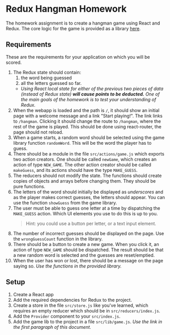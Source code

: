 # Redux Hangman Homework
The homework assignment is to create a hangman game using React and Redux. The core logic for the game is provided as a library [here](https://gist.github.com/arienkock/d18ec2cb1246c6602651aa549c90f70b).

## Requirements
These are the requirements for your application on which you will be scored.

1. The Redux state should contain:
    1. the word being guessed
    1. all the letters guessed so far.
    - _Using React _local state_ for either of the previous two pieces of data (instead of Redux state) **will cause points to be deducted.** One of the main goals of the homework is to test your understanding of Redux._
1. When the webapp is loaded and the path is `/`, it should show an initial page with a welcome message and a link "Start playing!". The link links to `/hangman`. Clicking it should change the route to `/hangman`, where the rest of the game is played. This should be done using react-router, the page should not reload.
1. When a game starts, a random word should be selected using the game library function `randomWord`. This will be the word the player has to guess.
1. There should be a module in the file `src/actions/game.js` which exports two action creators. One should be called `newGame`, which creates an action of type `NEW_GAME`. The other action creator should be called `makeGuess`, and its actions should have the type `MAKE_GUESS`.
1. The reducers should not modify the state. The functions should create copies of objects and arrays before changing them. They should be pure functions.
1. The letters of the word should initially be displayed as _underscores_ and as the player makes correct guesses, the letters should appear. You can use the function `showGuess` from the game library.
1. The user must be able to guess one letter at a time by dispatching the `MAKE_GUESS` action. Which UI elements you use to do this is up to you.
    > Hint: you could use a button per letter, or a text input element.
1. The number of incorrect guesses should be displayed on the page. Use the `wrongGuessCount` function in the library.
1. There should be a button to create a new game. When you click it, an action of type `NEW_GAME` should be dispatched. The result should be that a new random word is selected and the guesses are reset/emptied.
1. When the user has won or lost, there should be a message on the page saying so. _Use the functions in the provided library._

## Setup
1. Create a React app
1. Add the required dependencies for Redux to the project.
1. Create a store in the file `src/store.js` like you've learned, which requires an empty reducer which should be in `src/reducers/index.js`.
1. Add the `Provider` component to your `src/index.js`.
1. Add the game lib to the project in a file `src/lib/game.js`. _Use the link in the first paragraph of this document._
